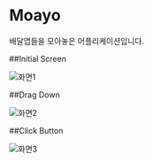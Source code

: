 # Moayo
배달앱들을 모아놓은 어플리케이션입니다.

##Initial Screen

![화면1](https://user-images.githubusercontent.com/73449937/136375771-d755dd40-f73b-493a-a1b5-dcad9801ef92.PNG)

##Drag Down

![화면2](https://user-images.githubusercontent.com/73449937/136375907-f78aece3-a766-4d22-9778-51e4df3c17e1.PNG)

##Click Button

![화면3](https://user-images.githubusercontent.com/73449937/136375922-68fdc803-6b06-416b-9ba8-9291295a723f.PNG)
